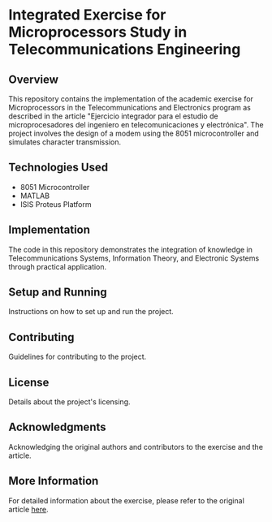 # Integrated Exercise for Microprocessors Study in Telecommunications Engineering

## Overview
This repository contains the implementation of the academic exercise for Microprocessors in the Telecommunications and Electronics program as described in the article "Ejercicio integrador para el estudio de microprocesadores del ingeniero en telecomunicaciones y electrónica". The project involves the design of a modem using the 8051 microcontroller and simulates character transmission.

## Technologies Used
- 8051 Microcontroller
- MATLAB
- ISIS Proteus Platform

## Implementation
The code in this repository demonstrates the integration of knowledge in Telecommunications Systems, Information Theory, and Electronic Systems through practical application.

## Setup and Running
Instructions on how to set up and run the project.

## Contributing
Guidelines for contributing to the project.

## License
Details about the project's licensing.

## Acknowledgments
Acknowledging the original authors and contributors to the exercise and the article.

## More Information
For detailed information about the exercise, please refer to the original article [here](https://educacioneningenieria.org/index.php/edi/article/view/772).

